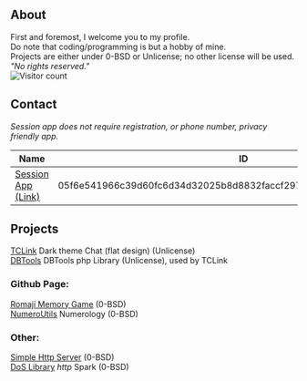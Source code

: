 

## About
First and foremost, I welcome you to my profile.<br>
Do note that coding/programming is but a hobby of mine.<br>
Projects are either under 0-BSD or Unlicense; no other license will be used.<br>
*"No rights reserved."*<br>
![Visitor count](https://shields-io-visitor-counter.herokuapp.com/badge?page=slowsient.slowsient)

## Contact
<table>
<thead><tr><th>Name</th><th>ID</th></tr></thead>
<tbody>
<tr><td><a href="https://getsession.org/" target="_blank">Session App (Link)</a></td><td>05f6e541966c39d60fc6d34d32025b8d8832faccf2978688a238bc208696654b7b</td></tr>
</tbody>
<i>Session app does not require registration, or phone number, privacy friendly app.</i>

</table>

## Projects

[TCLink](https://github.com/SlowsieNT/c/) Dark theme Chat (flat design) (Unlicense)<br>
[DBTools](https://github.com/SlowsieNT/dbtools/) DBTools php Library (Unlicense), used by TCLink<br>

### Github Page:
[Romaji Memory Game](https://slowsient.github.io/romaji/) (0-BSD)<br>
[NumeroUtils](https://slowsient.github.io/numero/) Numerology (0-BSD)<br>

### Other:
[Simple Http Server](https://github.com/SlowsieNT/MiniHttpServer) (0-BSD)<br>
[DoS Library](https://github.com/SlowsieNT/SNT-SS22) *http* Spark (0-BSD)<br>
